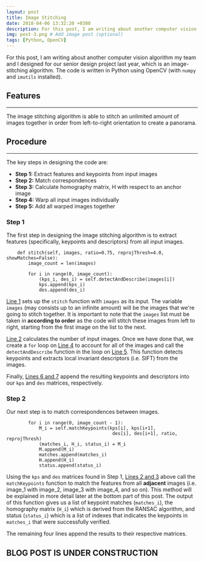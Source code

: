 ```yaml
---
layout: post
title: Image Stitching
date: 2018-04-06 13:32:20 +0300
description: For this post, I am writing about another computer vision algorithm my team and I designed for our senior design project last year, which is an image-stitching algorithm.
img: post-3.png # Add image post (optional)
tags: [Python, OpenCV]
---
```

For this post, I am writing about another computer vision algorithm my team and I designed for our senior design project last year, which is an image-stitching algorithm. The code is written in Python using OpenCV (with `numpy` and `imutils` installed).

## Features
-----
The image stitching algorithm is able to stitch an unlimited amount of images together in order from left-to-right orientation to create a panorama.

## Procedure
-----
The key steps in designing the code are:
* **Step 1:** Extract features and keypoints from input images
* **Step 2:** Match correspondences
* **Step 3:** Calculate homography matrix, H with respect to an anchor image
* **Step 4:** Warp all input images individually
* **Step 5:** Add all warped images together

### **Step 1**
The first step in designing the image stitching algorithm is to extract features (specifically, keypoints and descriptors) from all input images.

```Shell
    def stitch(self, images, ratio=0.75, reprojThresh=4.0, showMatches=False):  
        image_count = len(images)

        for i in range(0, image_count):
            (kps_i, des_i) = self.detectAndDescribe(images[i]) 
            kps.append(kps_i) 
            des.append(des_i)
```

<u>Line 1</u> sets up the `stitch` function with `images` as its input. The variable `images` (may consists up to an infinite amount) will be the images that we're going to stitch together. It is important to note that the `images` list must be taken in **according to order** as the code will stitch these images from left to right, starting from the first image on the list to the next.

<u>Line 2</u> calculates the number of input images. Once we have done that, we create a `for` loop on <u>Line 4</u> to account for all of the images and call the `detectAndDescribe` function in the loop on <u>Line 5</u>. This function detects keypoints and extracts local invariant descriptors (i.e. SIFT) from the images.

Finally, <u>Lines 6 and 7</u> append the resulting keypoints and descriptors into our `kps` and `des` matrices, respectively.

### **Step 2**

Our next step is to match correspondences between images. 

```Shell
        for i in range(0, image_count - 1):
            M_i = self.matchKeypoints(kps[i], kps[i+1],
                                       des[i], des[i+1], ratio, reprojThresh)
            (matches_i, H_i, status_i) = M_i
            M.append(M_i)
            matches.append(matches_i)
            H.append(H_i)
            status.append(status_i)
```

Using the `kps` and `des` matrices found in Step 1, <u>Lines 2 and 3</u> above call the `matchKeypoints` function to match the features from all **adjacent** images (i.e. image_1 with image_2, image_3 with image_4, and so on). This method will be explained in more detail later at the bottom part of this post. The output of this function gives us a list of keypoint matches (`matches_i`), the homography matrix (`H_i`) which is derived from the RANSAC algorithm, and status (`status_i`) which is a list of indexes that indicates the keypoints in `matches_i` that were successfully verified.

The remaining four lines append the results to their respective matrices.

## BLOG POST IS UNDER CONSTRUCTION
